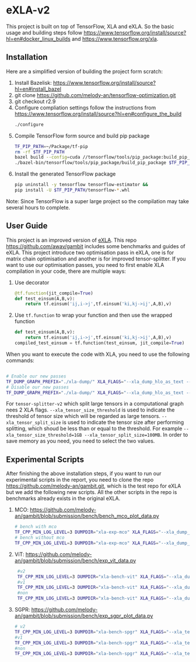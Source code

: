 # eXLA-v2

This project is built on top of TensorFlow, XLA and eXLA. So the basic usage and building steps follow https://www.tensorflow.org/install/source?hl=en#docker_linux_builds and https://www.tensorflow.org/xla. 


## Installation
Here are a simplified version of building the project form scratch:
1. Install Bazelisk: https://www.tensorflow.org/install/source?hl=en#install_bazel
2. git clone https://github.com/melody-an/tensorflow-optimization.git
3. git checkout r2.9
4. Configure compliation settings follow the instructions from https://www.tensorflow.org/install/source?hl=en#configure_the_build
    ```bash
    ./configure
    ```
5. Compile TensorFlow form source and build pip package
    ```bash
    TF_PIP_PATH=~/Package/tf-pip
    rm -rf $TF_PIP_PATH 
    bazel build --config=cuda //tensorflow/tools/pip_package:build_pip_package &&
    ./bazel-bin/tensorflow/tools/pip_package/build_pip_package $TF_PIP_PATH
    ```
6. Install the generated TensorFlow package
    ```bash
    pip uninstall -y tensorflow tensorflow-estimator &&
    pip install -U $TF_PIP_PATH/tensorflow-*.whl
    ```
Note: Since TensorFlow is a super large project so the compilation may take several hours to complete.
## User Guide
This project is an improved version of [eXLA](https://arxiv.org/abs/2206.14148). This repo https://github.com/awav/gambit includes some benchmarks and guides of eXLA. 
This project introduce two optimisation pass in eXLA, one is for matrix chain optimisation and another is for improved tensor-splitter. 
If you want to use our optimisation passes, you need to first enable XLA compilation in your code, there are multiple ways:
1. Use decorator
    ```python
    @tf.function(jit_compile=True)
    def test_einsum(A,B,v):
        return tf.einsum('ij,i->j',tf.einsum('ki,kj->ij',A,B),v) 
    ```
2. Use `tf.function` to wrap your function and then use the wrapped function
    ```python
    def test_einsum(A,B,v):
        return tf.einsum('ij,i->j',tf.einsum('ki,kj->ij',A,B),v) 
    compiled_test_einsum = tf.function(test_einsum, jit_compile=True)
    ```
When you want to execute the code with XLA, you need to use the following commands:
```bash

# Enable our new passes
TF_DUMP_GRAPH_PREFIX="./xla-dump/" XLA_FLAGS="--xla_dump_hlo_as_text --xla_dump_hlo_as_dot --xla_dump_to=./xla-dump/ --xla_disable_hlo_passes=tensor-splitter --xla_tensor_size_threshold=1GB --xla_tensor_split_size=100MB" TF_XLA_FLAGS="--tf_xla_auto_jit=2 --tf_xla_cpu_global_jit --tf_xla_enable_xla_devices --tf_xla_clustering_debug" python xxx.py
# Disable our new passes
TF_DUMP_GRAPH_PREFIX="./xla-dump/" XLA_FLAGS="--xla_dump_hlo_as_text --xla_dump_hlo_as_dot --xla_dump_to=./xla-dump/ --xla_disable_hlo_passes=tensor-splitter-v2,mco --xla_tensor_size_threshold=1GB --xla_tensor_split_size=100MB" TF_XLA_FLAGS="--tf_xla_auto_jit=2 --tf_xla_cpu_global_jit --tf_xla_enable_xla_devices --tf_xla_clustering_debug" python xxx.py
```

For `tensor-splitter-v2` which split large tensors in a computational graph nees 2 XLA flags. `--xla_tensor_size_threshold` is used to indicate the threshold of tensor size which will be regarded as large tensors.  `--xla_tensor_split_size` is used to indicate the tensor size after performing splitting, which shoud be less than or equal to the threshold. For example `--xla_tensor_size_threshold=1GB --xla_tensor_split_size=100MB`. In order to save memory as you need, you need to select the two values.

## Experimental Scripts
After finishing the above installation steps, if you want to run our experimental scripts in the report, you need to clone the repo https://github.com/melody-an/gambit.git, which is the test repo for eXLA but we add the following new scripts. All the other scripts in the repo is benchmarks already exists in the original eXLA.
1. MCO: https://github.com/melody-an/gambit/blob/submission/bench/bench_mco_plot_data.py
    ```bash
    # bench with mco
    TF_CPP_MIN_LOG_LEVEL=3 DUMPDIR="xla-exp-mco" XLA_FLAGS="--xla_dump_hlo_as_dot --xla_dump_to=${DUMPDIR} --xla_disable_hlo_passes=tensor-splitter,tensor-splitter-v2,dot-order-optimizer" python ./bench_mco_plot_data.py --repeat 3 --dump-name "mco" 2>&1 | tee output-exp-mco.log
    # bench without mco
    TF_CPP_MIN_LOG_LEVEL=3 DUMPDIR="xla-exp-mco" XLA_FLAGS="--xla_dump_hlo_as_dot --xla_dump_to=${DUMPDIR} --xla_disable_hlo_passes=mco,tensor-splitter,tensor-splitter-v2,dot-order-optimizer" python ./bench_mco_plot_data.py --repeat 3 --dump-name "none" 2>&1 | tee output-exp-mco.log
    ```
2. ViT: https://github.com/melody-an/gambit/blob/submission/bench/exp_vit_data.py
   ```bash
    #v2
    TF_CPP_MIN_LOG_LEVEL=3 DUMPDIR="xla-bench-vit" XLA_FLAGS="--xla_dump_hlo_as_dot --xla_dump_to=${DUMPDIR} --xla_tensor_size_threshold=25MB --xla_tensor_split_size=2MB --xla_disable_hlo_passes=tensor-splitter" python ./exp_vit_data.py 2>&1 --compile "xla" --dump-name "v2" --repeat 3 2>&1 | tee output-exp-vit.log
    #v1
    TF_CPP_MIN_LOG_LEVEL=3 DUMPDIR="xla-bench-vit" XLA_FLAGS="--xla_dump_hlo_as_dot --xla_dump_to=${DUMPDIR} --xla_tensor_size_threshold=25MB --xla_tensor_split_size=2MB --xla_disable_hlo_passes=tensor-splitter-v2,mco" python ./exp_vit_data.py 2>&1 --compile "xla" --dump-name "v1" --repeat 3 2>&1 | tee output-exp-vit.log
    #non
    TF_CPP_MIN_LOG_LEVEL=3 DUMPDIR="xla-bench-vit" XLA_FLAGS="--xla_dump_hlo_as_dot --xla_dump_to=${DUMPDIR} --xla_tensor_size_threshold=25MB --xla_tensor_split_size=2MB --xla_disable_hlo_passes=tensor-splitter-v2,tensor-splitter,mco,reshape-sinker" python ./exp_vit_data.py 2>&1 --compile "xla" --dump-name "none" --repeat 3 2>&1 | tee output-exp-vit.log
    ```
3. SGPR: https://github.com/melody-an/gambit/blob/submission/bench/exp_sgpr_plot_data.py
    ```bash
    # v2
    TF_CPP_MIN_LOG_LEVEL=3 DUMPDIR="xla-bench-spgr" XLA_FLAGS="--xla_tensor_size_threshold=1GB --xla_tensor_split_size=100MB --xla_dump_hlo_as_text --xla_dump_hlo_as_dot --xla_dump_to=${DUMPDIR} --xla_disable_hlo_passes=tensor-splitter,mco" python ./exp_sgpr_plot_data.py  --compile "xla" --dump-name "v2"  --repeat 3 | tee output.log
    #v1
    TF_CPP_MIN_LOG_LEVEL=3 DUMPDIR="xla-bench-spgr" XLA_FLAGS="--xla_tensor_size_threshold=1GB --xla_tensor_split_size=100MB --xla_dump_hlo_as_text --xla_dump_hlo_as_dot --xla_dump_to=${DUMPDIR} --xla_disable_hlo_passes=tensor-splitter-v2,mco,reshape-sinker" python ./exp_sgpr_plot_data.py  --compile "xla" --dump-name "v1"  --repeat 3 | tee output.log
    #non
    TF_CPP_MIN_LOG_LEVEL=3 DUMPDIR="xla-bench-spgr" XLA_FLAGS="--xla_tensor_size_threshold=1GB --xla_tensor_split_size=100MB --xla_dump_hlo_as_text --xla_dump_hlo_as_dot --xla_dump_to=${DUMPDIR} --xla_disable_hlo_passes=tensor-splitter-v2,tensor-splitter,mco,reshape-sinker" python ./exp_sgpr_plot_data.py  --compile "xla" --dump-name "none"  --repeat 3 | tee output.log
    ```


